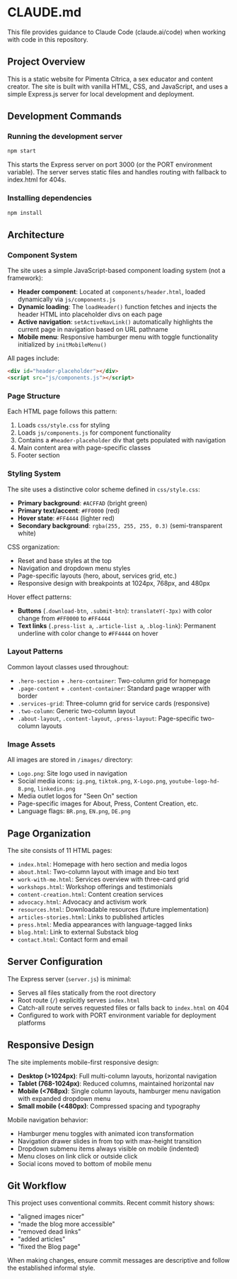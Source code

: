 # CLAUDE.md

This file provides guidance to Claude Code (claude.ai/code) when working with code in this repository.

## Project Overview

This is a static website for Pimenta Cítrica, a sex educator and content creator. The site is built with vanilla HTML, CSS, and JavaScript, and uses a simple Express.js server for local development and deployment.

## Development Commands

### Running the development server
```bash
npm start
```
This starts the Express server on port 3000 (or the PORT environment variable). The server serves static files and handles routing with fallback to index.html for 404s.

### Installing dependencies
```bash
npm install
```

## Architecture

### Component System
The site uses a simple JavaScript-based component loading system (not a framework):

- **Header component**: Located at `components/header.html`, loaded dynamically via `js/components.js`
- **Dynamic loading**: The `loadHeader()` function fetches and injects the header HTML into placeholder divs on each page
- **Active navigation**: `setActiveNavLink()` automatically highlights the current page in navigation based on URL pathname
- **Mobile menu**: Responsive hamburger menu with toggle functionality initialized by `initMobileMenu()`

All pages include:
```html
<div id="header-placeholder"></div>
<script src="js/components.js"></script>
```

### Page Structure
Each HTML page follows this pattern:
1. Loads `css/style.css` for styling
2. Loads `js/components.js` for component functionality
3. Contains a `#header-placeholder` div that gets populated with navigation
4. Main content area with page-specific classes
5. Footer section

### Styling System
The site uses a distinctive color scheme defined in `css/style.css`:
- **Primary background**: `#ACFFAD` (bright green)
- **Primary text/accent**: `#FF0000` (red)
- **Hover state**: `#FF4444` (lighter red)
- **Secondary background**: `rgba(255, 255, 255, 0.3)` (semi-transparent white)

CSS organization:
- Reset and base styles at the top
- Navigation and dropdown menu styles
- Page-specific layouts (hero, about, services grid, etc.)
- Responsive design with breakpoints at 1024px, 768px, and 480px

Hover effect patterns:
- **Buttons** (`.download-btn`, `.submit-btn`): `translateY(-3px)` with color change from `#FF0000` to `#FF4444`
- **Text links** (`.press-list a`, `.article-list a`, `.blog-link`): Permanent underline with color change to `#FF4444` on hover

### Layout Patterns
Common layout classes used throughout:
- `.hero-section` + `.hero-container`: Two-column grid for homepage
- `.page-content` + `.content-container`: Standard page wrapper with border
- `.services-grid`: Three-column grid for service cards (responsive)
- `.two-column`: Generic two-column layout
- `.about-layout`, `.content-layout`, `.press-layout`: Page-specific two-column layouts

### Image Assets
All images are stored in `/images/` directory:
- `Logo.png`: Site logo used in navigation
- Social media icons: `ig.png`, `tiktok.png`, `X-Logo.png`, `youtube-logo-hd-8.png`, `linkedin.png`
- Media outlet logos for "Seen On" section
- Page-specific images for About, Press, Content Creation, etc.
- Language flags: `BR.png`, `EN.png`, `DE.png`

## Page Organization

The site consists of 11 HTML pages:
- `index.html`: Homepage with hero section and media logos
- `about.html`: Two-column layout with image and bio text
- `work-with-me.html`: Services overview with three-card grid
- `workshops.html`: Workshop offerings and testimonials
- `content-creation.html`: Content creation services
- `advocacy.html`: Advocacy and activism work
- `resources.html`: Downloadable resources (future implementation)
- `articles-stories.html`: Links to published articles
- `press.html`: Media appearances with language-tagged links
- `blog.html`: Link to external Substack blog
- `contact.html`: Contact form and email

## Server Configuration

The Express server (`server.js`) is minimal:
- Serves all files statically from the root directory
- Root route (`/`) explicitly serves `index.html`
- Catch-all route serves requested files or falls back to `index.html` on 404
- Configured to work with PORT environment variable for deployment platforms

## Responsive Design

The site implements mobile-first responsive design:
- **Desktop (>1024px)**: Full multi-column layouts, horizontal navigation
- **Tablet (768-1024px)**: Reduced columns, maintained horizontal nav
- **Mobile (<768px)**: Single column layouts, hamburger menu navigation with expanded dropdown menu
- **Small mobile (<480px)**: Compressed spacing and typography

Mobile navigation behavior:
- Hamburger menu toggles with animated icon transformation
- Navigation drawer slides in from top with max-height transition
- Dropdown submenu items always visible on mobile (indented)
- Menu closes on link click or outside click
- Social icons moved to bottom of mobile menu

## Git Workflow

This project uses conventional commits. Recent commit history shows:
- "aligned images nicer"
- "made the blog more accessible"
- "removed dead links"
- "added articles"
- "fixed the Blog page"

When making changes, ensure commit messages are descriptive and follow the established informal style.
